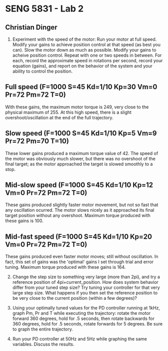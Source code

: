 SENG 5831 - Lab 2
=================

Christian Dinger
----------------


1. Experiment with the speed of the motor: Run your motor at full speed. Modify your gains to achieve position control at that speed (as best you can). Slow the motor down as much as possible. Modify your gains to acheive position control. Repeat with one or two speeds in between. For each, record the approximate speed in rotations per second, record your equation (gains), and report on the behavior of the system and your ability to control the position.

Full speed (F=1000 S=45 Kd=1/10 Kp=30 Vm=0 Pr=72 Pm=72 T=0)
---

With these gains, the maximum motor torque is 249, very close to the
physical maximum of 255. At this high speed, there is a slight
overshoot/oscillation at the end of the full trajectory.

Slow speed (F=1000 S=45 Kd=1/10 Kp=5 Vm=9 Pr=72 Pm=70 T=10)
---

These lower gains produced a maximum torque value of 42. The speed of
the motor was obviously much slower, but there was no overshoot of the
final target; as the motor approached the target is slowed smoothly to a
stop.

Mid-slow speed (F=1000 S=45 Kd=1/10 Kp=12 Vm=0 Pr=72 Pm=72 T=0)
---

These gains produced slightly faster motor movement, but not so fast
that any oscillation ocurred. The motor slows nicely as it approached
its final target position without any overshoot. Maximum torque produced
with these gains is 100.

Mid-fast speed (F=1000 S=45 Kd=1/10 Kp=20 Vm=0 Pr=72 Pm=72 T=0)
---

These gains produced even faster motor moves; still without oscillation.
In fact, this set of gains was the 'optimal' gains I set through trial
and error tuning. Maximum torque produced with these gains is 164.

2. Change the step size to something very large (more than 2pi), and try a reference position of 4pi+current_position. How does system behavior differ from your tuned step size? Try tuning your controller for that very large step size. What happens if you then set the reference position to be very close to the current position (within a few degrees)? 

3. Using your optimally tuned values for the PD controller running at 1kHz, graph Pm, Pr and T while executing the trajectory: rotate the motor forward 360 degrees, hold for .5 seconds, then rotate backwards for 360 degrees, hold for .5 seconds, rotate forwards for 5 degrees. Be sure to graph the entire trajectory. 

4. Run your PD controller at 50Hz and 5Hz while graphing the same variables. Discuss the results.
